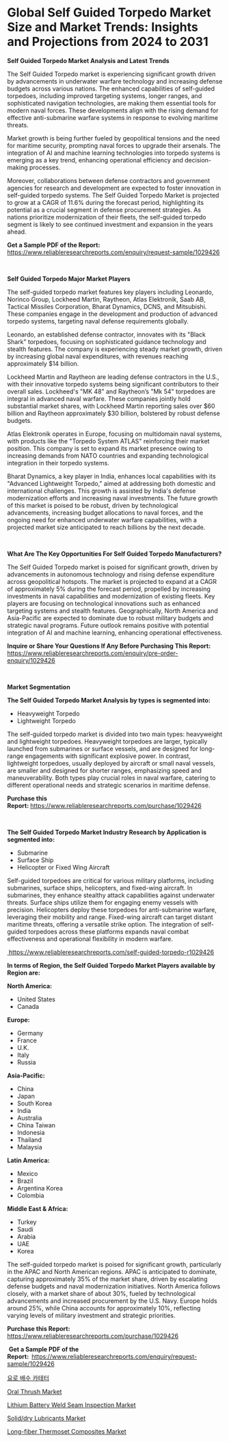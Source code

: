 <p><h1>Global Self Guided Torpedo Market Size and Market Trends: Insights and Projections from 2024 to 2031</h1></p><p><strong>Self Guided Torpedo Market Analysis and Latest Trends</strong></p>
<p><p>The Self Guided Torpedo market is experiencing significant growth driven by advancements in underwater warfare technology and increasing defense budgets across various nations. The enhanced capabilities of self-guided torpedoes, including improved targeting systems, longer ranges, and sophisticated navigation technologies, are making them essential tools for modern naval forces. These developments align with the rising demand for effective anti-submarine warfare systems in response to evolving maritime threats.</p><p>Market growth is being further fueled by geopolitical tensions and the need for maritime security, prompting naval forces to upgrade their arsenals. The integration of AI and machine learning technologies into torpedo systems is emerging as a key trend, enhancing operational efficiency and decision-making processes.</p><p>Moreover, collaborations between defense contractors and government agencies for research and development are expected to foster innovation in self-guided torpedo systems. The Self Guided Torpedo Market is projected to grow at a CAGR of 11.6% during the forecast period, highlighting its potential as a crucial segment in defense procurement strategies. As nations prioritize modernization of their fleets, the self-guided torpedo segment is likely to see continued investment and expansion in the years ahead.</p></p>
<p><strong>Get a Sample PDF of the Report:&nbsp;</strong> <a href="https://www.reliableresearchreports.com/enquiry/request-sample/1029426">https://www.reliableresearchreports.com/enquiry/request-sample/1029426</a></p>
<p>&nbsp;</p>
<p><strong>Self Guided Torpedo Major Market Players</strong></p>
<p><p>The self-guided torpedo market features key players including Leonardo, Norinco Group, Lockheed Martin, Raytheon, Atlas Elektronik, Saab AB, Tactical Missiles Corporation, Bharat Dynamics, DCNS, and Mitsubishi. These companies engage in the development and production of advanced torpedo systems, targeting naval defense requirements globally.</p><p>Leonardo, an established defense contractor, innovates with its "Black Shark" torpedoes, focusing on sophisticated guidance technology and stealth features. The company is experiencing steady market growth, driven by increasing global naval expenditures, with revenues reaching approximately $14 billion.</p><p>Lockheed Martin and Raytheon are leading defense contractors in the U.S., with their innovative torpedo systems being significant contributors to their overall sales. Lockheed's "MK 48" and Raytheon’s "Mk 54" torpedoes are integral in advanced naval warfare. These companies jointly hold substantial market shares, with Lockheed Martin reporting sales over $60 billion and Raytheon approximately $30 billion, bolstered by robust defense budgets.</p><p>Atlas Elektronik operates in Europe, focusing on multidomain naval systems, with products like the "Torpedo System ATLAS" reinforcing their market position. This company is set to expand its market presence owing to increasing demands from NATO countries and expanding technological integration in their torpedo systems.</p><p>Bharat Dynamics, a key player in India, enhances local capabilities with its "Advanced Lightweight Torpedo," aimed at addressing both domestic and international challenges. This growth is assisted by India's defense modernization efforts and increasing naval investments. The future growth of this market is poised to be robust, driven by technological advancements, increasing budget allocations to naval forces, and the ongoing need for enhanced underwater warfare capabilities, with a projected market size anticipated to reach billions by the next decade.</p></p>
<p>&nbsp;</p>
<p><strong>What Are The Key Opportunities For Self Guided Torpedo Manufacturers?</strong></p>
<p><p>The Self Guided Torpedo market is poised for significant growth, driven by advancements in autonomous technology and rising defense expenditure across geopolitical hotspots. The market is projected to expand at a CAGR of approximately 5% during the forecast period, propelled by increasing investments in naval capabilities and modernization of existing fleets. Key players are focusing on technological innovations such as enhanced targeting systems and stealth features. Geographically, North America and Asia-Pacific are expected to dominate due to robust military budgets and strategic naval programs. Future outlook remains positive with potential integration of AI and machine learning, enhancing operational effectiveness.</p></p>
<p><strong>Inquire or Share Your Questions If Any Before Purchasing This Report:</strong> <a href="https://www.reliableresearchreports.com/enquiry/pre-order-enquiry/1029426">https://www.reliableresearchreports.com/enquiry/pre-order-enquiry/1029426</a></p>
<p>&nbsp;</p>
<p><strong>Market Segmentation</strong></p>
<p><strong>The Self Guided Torpedo Market Analysis by types is segmented into:</strong></p>
<p><ul><li>Heavyweight Torpedo</li><li>Lightweight Torpedo</li></ul></p>
<p><p>The self-guided torpedo market is divided into two main types: heavyweight and lightweight torpedoes. Heavyweight torpedoes are larger, typically launched from submarines or surface vessels, and are designed for long-range engagements with significant explosive power. In contrast, lightweight torpedoes, usually deployed by aircraft or small naval vessels, are smaller and designed for shorter ranges, emphasizing speed and maneuverability. Both types play crucial roles in naval warfare, catering to different operational needs and strategic scenarios in maritime defense.</p></p>
<p><strong>Purchase this Report:&nbsp;</strong><a href="https://www.reliableresearchreports.com/purchase/1029426">https://www.reliableresearchreports.com/purchase/1029426</a></p>
<p>&nbsp;</p>
<p><strong>The Self Guided Torpedo Market Industry Research by Application is segmented into:</strong></p>
<p><ul><li>Submarine</li><li>Surface Ship</li><li>Helicopter or Fixed Wing Aircraft</li></ul></p>
<p><p>Self-guided torpedoes are critical for various military platforms, including submarines, surface ships, helicopters, and fixed-wing aircraft. In submarines, they enhance stealthy attack capabilities against underwater threats. Surface ships utilize them for engaging enemy vessels with precision. Helicopters deploy these torpedoes for anti-submarine warfare, leveraging their mobility and range. Fixed-wing aircraft can target distant maritime threats, offering a versatile strike option. The integration of self-guided torpedoes across these platforms expands naval combat effectiveness and operational flexibility in modern warfare.</p></p>
<p><a href="https://www.reliableresearchreports.com/self-guided-torpedo-r1029426">&nbsp;https://www.reliableresearchreports.com/self-guided-torpedo-r1029426</a></p>
<p><strong>In terms of Region, the Self Guided Torpedo Market Players available by Region are:</strong></p>
<p>
    <p> <strong> North America: </strong>
        <ul>
            <li>United States</li>
            <li>Canada</li>
        </ul>
        </p> 
    <p> <strong> Europe: </strong>
        <ul>
            <li>Germany</li>
            <li>France</li>
            <li>U.K.</li>
            <li>Italy</li>
            <li>Russia</li>
        </ul>
        </p> 
    <p> <strong> Asia-Pacific: </strong>
        <ul>
            <li>China</li>
            <li>Japan</li>
            <li>South Korea</li>
            <li>India</li>
            <li>Australia</li>
            <li>China Taiwan</li>
            <li>Indonesia</li>
            <li>Thailand</li>
            <li>Malaysia</li>
        </ul>
        </p> 
    <p> <strong> Latin America: </strong>
        <ul>
            <li>Mexico</li>
            <li>Brazil</li>
            <li>Argentina Korea</li>
            <li>Colombia</li>
        </ul>
        </p> 
    <p> <strong> Middle East & Africa: </strong>
        <ul>
            <li>Turkey</li>
            <li>Saudi</li>
            <li>Arabia</li>
            <li>UAE</li>
            <li>Korea</li>
        </ul>
    </p>
    </p>
<p><p>The self-guided torpedo market is poised for significant growth, particularly in the APAC and North American regions. APAC is anticipated to dominate, capturing approximately 35% of the market share, driven by escalating defense budgets and naval modernization initiatives. North America follows closely, with a market share of about 30%, fueled by technological advancements and increased procurement by the U.S. Navy. Europe holds around 25%, while China accounts for approximately 10%, reflecting varying levels of military investment and strategic priorities.</p></p>
<p><strong>Purchase this Report: </strong><a href="https://www.reliableresearchreports.com/purchase/1029426">https://www.reliableresearchreports.com/purchase/1029426</a></p>
<p>&nbsp;<strong>Get a Sample PDF of the Report:&nbsp;&nbsp;</strong><a href="https://www.reliableresearchreports.com/enquiry/request-sample/1029426">https://www.reliableresearchreports.com/enquiry/request-sample/1029426</a></p>
<p><strong></strong></p>
<p><p><a href="https://medium.com/@rekhakhatun65/%ED%99%95%EB%8C%80%EB%90%98%EB%8A%94-%EC%9A%94%EB%A1%9C-%EB%B0%B0%EC%95%A1-%EC%B9%B4%ED%85%8C%ED%84%B0-%EC%8B%9C%EC%9E%A5-%EA%B8%B0%ED%9A%8C-%ED%88%AC%EC%9E%90%EC%9E%90-%EB%B0%8F-%EC%9D%B4%ED%95%B4%EA%B4%80%EA%B3%84%EC%9E%90%EB%A5%BC-%EC%9C%84%ED%95%9C-%EC%8B%9C%EC%9E%A5-%EB%B6%84%EC%84%9D-2024%EB%85%84%EB%B6%80%ED%84%B0-2031%EB%85%84%EA%B9%8C%EC%A7%80-%EC%98%88%EC%83%81-3fabc3dacc60">요로 배수 카테터</a></p><p><a href="https://www.linkedin.com/pulse/strategic-roadmap-global-oral-thrush-market-insights-opportunities-bxklc?trackingId=uEIudt1iQ3%2BnaejoJze0ZQ%3D%3D">Oral Thrush Market</a></p><p><a href="https://medium.com/@trameciabutler41/lithium-battery-weld-seam-inspection-market-global-market-share-and-ranking-overall-sales-and-85f46e01217c">Lithium Battery Weld Seam Inspection Market</a></p><p><a href="https://issuu.com/reportprime-2/docs/soliddry-lubricants-market-size-203_8dce56baa7f104">Solid/dry Lubricants Market</a></p><p><a href="https://issuu.com/reportprime-2/docs/long-fiber-thermoset-composites-mar_317bbba228c120">Long-fiber Thermoset Composites Market</a></p></p>